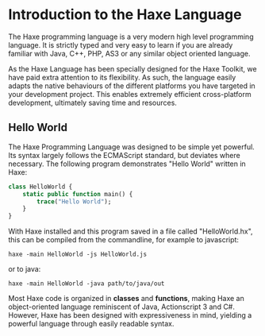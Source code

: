 Introduction to the Haxe Language
=======

The Haxe programming language is a very modern high level programming language. It is strictly typed and very easy to learn if you are already familiar with Java, C++, PHP, AS3 or any similar object oriented language. 

As the Haxe Language has been specially designed for the Haxe Toolkit, we have paid extra attention to its flexibility. As such, the language easily adapts the native behaviours of the different platforms you have targeted in your development project.  This enables extremely efficient cross-platform development, ultimately saving time and resources.


Hello World
-------

The Haxe Programming Language was designed to be simple yet powerful. Its syntax largely follows the ECMAScript standard, but deviates where necessary. The following program demonstrates "Hello World" written in Haxe:

```haxe
class HelloWorld {
	static public function main() {
		trace("Hello World");
	}
}
```

With Haxe installed and this program saved in a file called "HelloWorld.hx", this can be compiled from the commandline, for example to javascript:

	haxe -main HelloWorld -js HelloWorld.js

or to java:

	haxe -main HelloWorld -java path/to/java/out

Most Haxe code is organized in **classes** and **functions**, making Haxe an object-oriented language reminiscent of Java, Actionscript 3 and C#. However, Haxe has been designed with expressiveness in mind, yielding a powerful language through easily readable syntax.

